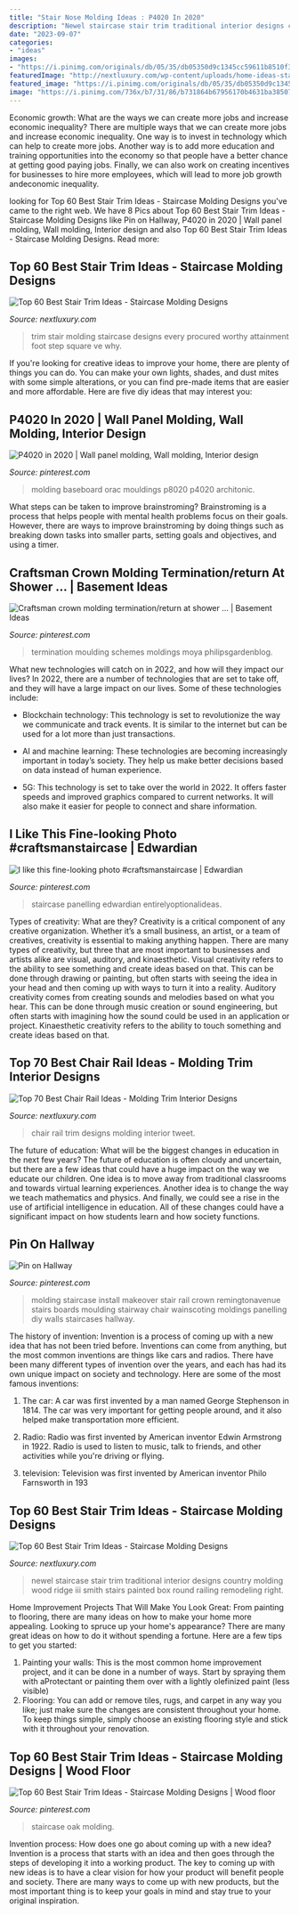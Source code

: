 ```yaml
---
title: "Stair Nose Molding Ideas : P4020 In 2020"
description: "Newel staircase stair trim traditional interior designs country molding wood ridge iii smith stairs painted box round railing remodeling right"
date: "2023-09-07"
categories:
- "ideas"
images:
- "https://i.pinimg.com/originals/db/05/35/db05350d9c1345cc59611b8510f3df27.png"
featuredImage: "http://nextluxury.com/wp-content/uploads/home-ideas-stair-trim.jpg"
featured_image: "https://i.pinimg.com/originals/db/05/35/db05350d9c1345cc59611b8510f3df27.png"
image: "https://i.pinimg.com/736x/b7/31/86/b731864b67956170b4631ba38507cd18--staircase-makeover-crown-molding.jpg"
---
```



Economic growth: What are the ways we can create more jobs and increase economic inequality?
There are multiple ways that we can create more jobs and increase economic inequality. One way is to invest in technology which can help to create more jobs. Another way is to add more education and training opportunities into the economy so that people have a better chance at getting good paying jobs. Finally, we can also work on creating incentives for businesses to hire more employees, which will lead to more job growth andeconomic inequality.

	

		
looking for Top 60 Best Stair Trim Ideas - Staircase Molding Designs you've came to the right web. We have 8 Pics about Top 60 Best Stair Trim Ideas - Staircase Molding Designs like Pin on Hallway, P4020 in 2020 | Wall panel molding, Wall molding, Interior design and also Top 60 Best Stair Trim Ideas - Staircase Molding Designs. Read more:
		
    
## Top 60 Best Stair Trim Ideas - Staircase Molding Designs

<img loading=lazy src="http://nextluxury.com/wp-content/uploads/home-ideas-stair-trim.jpg" onerror="this.onerror=null;this.src='https://tse3.mm.bing.net/th?id=OIP.3RyPpm85-aLN5LRhrGfHpQAAAA&amp;pid=15.1';" alt="Top 60 Best Stair Trim Ideas - Staircase Molding Designs">

_Source: nextluxury.com_

>trim stair molding staircase designs every procured worthy attainment foot step square ve why. 

	

If you're looking for creative ideas to improve your home, there are plenty of things you can do. You can make your own lights, shades, and dust mites with some simple alterations, or you can find pre-made items that are easier and more affordable. Here are five diy ideas that may interest you: 

    
## P4020 In 2020 | Wall Panel Molding, Wall Molding, Interior Design

<img loading=lazy src="https://i.pinimg.com/736x/93/cf/b0/93cfb0d394e4d2daff2dee05ea1bb848.jpg" onerror="this.onerror=null;this.src='https://tse3.mm.bing.net/th?id=OIP.NBQ9LD5daAiU_qnUnErk5wHaLH&amp;pid=15.1';" alt="P4020 in 2020 | Wall panel molding, Wall molding, Interior design">

_Source: pinterest.com_

>molding baseboard orac mouldings p8020 p4020 architonic. 

	

What steps can be taken to improve brainstroming?
Brainstroming is a process that helps people with mental health problems focus on their goals. However, there are ways to improve brainstroming by doing things such as breaking down tasks into smaller parts, setting goals and objectives, and using a timer.

    
## Craftsman Crown Molding Termination/return At Shower … | Basement Ideas

<img loading=lazy src="https://i.pinimg.com/736x/8a/40/74/8a4074485200c482f947b80bb2746d50--crown-moldings-bathroom-crown-molding.jpg?b=t" onerror="this.onerror=null;this.src='https://tse1.mm.bing.net/th?id=OIP.kMSy44o8FRP3kHbsQqB2swDYEg&amp;pid=15.1';" alt="Craftsman crown molding termination/return at shower … | Basement Ideas">

_Source: pinterest.com_

>termination moulding schemes moldings moya philipsgardenblog. 

	

What new technologies will catch on in 2022, and how will they impact our lives?
In 2022, there are a number of technologies that are set to take off, and they will have a large impact on our lives. Some of these technologies include: 
- Blockchain technology: This technology is set to revolutionize the way we communicate and track events. It is similar to the internet but can be used for a lot more than just transactions. 

- AI and machine learning: These technologies are becoming increasingly important in today’s society. They help us make better decisions based on data instead of human experience. 

- 5G: This technology is set to take over the world in 2022. It offers faster speeds and improved graphics compared to current networks. It will also make it easier for people to connect and share information.

    
## I Like This Fine-looking Photo #craftsmanstaircase | Edwardian

<img loading=lazy src="https://i.pinimg.com/originals/db/05/35/db05350d9c1345cc59611b8510f3df27.png" onerror="this.onerror=null;this.src='https://tse1.mm.bing.net/th?id=OIP.f5W3mG9RuecJh0qcFR8NfQAAAA&amp;pid=15.1';" alt="I like this fine-looking photo #craftsmanstaircase | Edwardian">

_Source: pinterest.com_

>staircase panelling edwardian entirelyoptionalideas. 

	

Types of creativity: What are they?
Creativity is a critical component of any creative organization. Whether it’s a small business, an artist, or a team of creatives, creativity is essential to making anything happen. There are many types of creativity, but three that are most important to businesses and artists alike are visual, auditory, and kinaesthetic. 
Visual creativity refers to the ability to see something and create ideas based on that. This can be done through drawing or painting, but often starts with seeing the idea in your head and then coming up with ways to turn it into a reality. Auditory creativity comes from creating sounds and melodies based on what you hear. This can be done through music creation or sound engineering, but often starts with imagining how the sound could be used in an application or project. Kinaesthetic creativity refers to the ability to touch something and create ideas based on that.

    
## Top 70 Best Chair Rail Ideas - Molding Trim Interior Designs

<img loading=lazy src="http://nextluxury.com/wp-content/uploads/nice-chair-rail-millwork-trim-ideas.jpg" onerror="this.onerror=null;this.src='https://tse3.mm.bing.net/th?id=OIP.RgHtsmaoTzc_oT6rXIQzbwAAAA&amp;pid=15.1';" alt="Top 70 Best Chair Rail Ideas - Molding Trim Interior Designs">

_Source: nextluxury.com_

>chair rail trim designs molding interior tweet. 

	

The future of education: What will be the biggest changes in education in the next few years?
The future of education is often cloudy and uncertain, but there are a few ideas that could have a huge impact on the way we educate our children. One idea is to move away from traditional classrooms and towards virtual learning experiences. Another idea is to change the way we teach mathematics and physics. And finally, we could see a rise in the use of artificial intelligence in education. All of these changes could have a significant impact on how students learn and how society functions.

    
## Pin On Hallway

<img loading=lazy src="https://i.pinimg.com/736x/b7/31/86/b731864b67956170b4631ba38507cd18--staircase-makeover-crown-molding.jpg" onerror="this.onerror=null;this.src='https://tse4.mm.bing.net/th?id=OIP.67IgVF2znvxmilTaBEY4swHaLL&amp;pid=15.1';" alt="Pin on Hallway">

_Source: pinterest.com_

>molding staircase install makeover stair rail crown remingtonavenue stairs boards moulding stairway chair wainscoting moldings panelling diy walls staircases hallway. 

	

The history of invention:
Invention is a process of coming up with a new idea that has not been tried before. Inventions can come from anything, but the most common inventions are things like cars and radios. There have been many different types of invention over the years, and each has had its own unique impact on society and technology. Here are some of the most famous inventions:
1) The car: A car was first invented by a man named George Stephenson in 1814. The car was very important for getting people around, and it also helped make transportation more efficient.

2) Radio: Radio was first invented by American inventor Edwin Armstrong in 1922. Radio is used to listen to music, talk to friends, and other activities while you're driving or flying.

3) television: Television was first invented by American inventor Philo Farnsworth in 193
    
## Top 60 Best Stair Trim Ideas - Staircase Molding Designs

<img loading=lazy src="http://nextluxury.com/wp-content/uploads/stair-trim-spectacular-ideas.jpg" onerror="this.onerror=null;this.src='https://tse1.mm.bing.net/th?id=OIP.xRbBKNhrVymjCEhZPnh1IgAAAA&amp;pid=15.1';" alt="Top 60 Best Stair Trim Ideas - Staircase Molding Designs">

_Source: nextluxury.com_

>newel staircase stair trim traditional interior designs country molding wood ridge iii smith stairs painted box round railing remodeling right. 

	

Home Improvement Projects That Will Make You Look Great: From painting to flooring, there are many ideas on how to make your home more appealing.
Looking to spruce up your home's appearance? There are many great ideas on how to do it without spending a fortune. Here are a few tips to get you started:
1. Painting your walls: This is the most common home improvement project, and it can be done in a number of ways. Start by spraying them with aProtectant or painting them over with a lightly olefinized paint (less visible) 
2. Flooring: You can add or remove tiles, rugs, and carpet in any way you like; just make sure the changes are consistent throughout your home. To keep things simple, simply choose an existing flooring style and stick with it throughout your renovation.

    
## Top 60 Best Stair Trim Ideas - Staircase Molding Designs | Wood Floor

<img loading=lazy src="https://i.pinimg.com/736x/fd/5d/bf/fd5dbf4a73cc9c3499366cb00a255727.jpg" onerror="this.onerror=null;this.src='https://tse1.mm.bing.net/th?id=OIP.l9P53_EgHc3Kft7crfbaPwHaFp&amp;pid=15.1';" alt="Top 60 Best Stair Trim Ideas - Staircase Molding Designs | Wood floor">

_Source: pinterest.com_

>staircase oak molding. 

	

Invention process: How does one go about coming up with a new idea?
Invention is a process that starts with an idea and then goes through the steps of developing it into a working product. The key to coming up with new ideas is to have a clear vision for how your product will benefit people and society. There are many ways to come up with new products, but the most important thing is to keep your goals in mind and stay true to your original inspiration.

